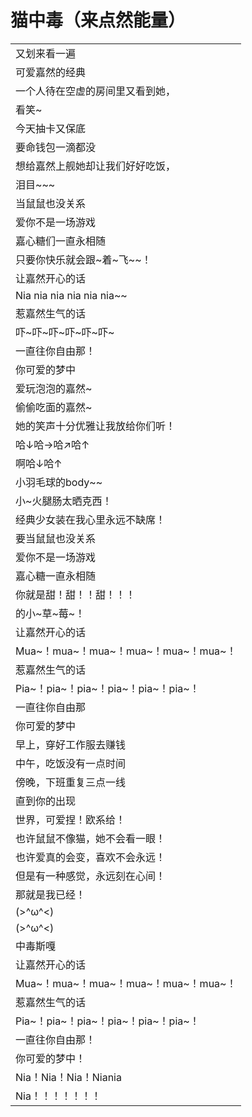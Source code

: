 # 猫中毒（来点然能量）

|      |
|--|
|又划来看一遍|
|可爱嘉然的经典|
|一个人待在空虚的房间里又看到她，|
|看笑\~|
|今天抽卡又保底|
|要命钱包一滴都没|
|想给嘉然上舰她却让我们好好吃饭，|
|泪目\~\~\~|
|当鼠鼠也没关系|
|爱你不是一场游戏|
|嘉心糖们一直永相随|
|只要你快乐就会跟\~着\~飞\~\~！|
|让嘉然开心的话|
|Nia nia nia nia nia nia\~\~|
|惹嘉然生气的话|
|吓\~吓\~吓\~吓\~吓\~吓\~|
|一直往你自由那！|
|你可爱的梦中|
|爱玩泡泡的嘉然\~|
|偷偷吃面的嘉然\~|
|她的笑声十分优雅让我放给你们听！|
|哈↓哈→哈↗哈↑|
|啊哈↓哈↑|
|小羽毛球的body\~\~|
|小\~火腿肠太晒克西！|
|经典少女装在我心里永远不缺席！|
|要当鼠鼠也没关系|
|爱你不是一场游戏|
|嘉心糖一直永相随|
|你就是甜！甜！！甜！！！|
|的小\~草\~莓\~！|
|让嘉然开心的话|
|Mua\~！mua\~！mua\~！mua\~！mua\~！mua\~！|
|惹嘉然生气的话|
|Pia\~！pia\~！pia\~！pia\~！pia\~！pia\~！|
|一直往你自由那|
|你可爱的梦中|
|早上，穿好工作服去赚钱|
|中午，吃饭没有一点时间|
|傍晚，下班重复三点一线|
|直到你的出现|
|世界，可爱捏！欧系给！|
|也许鼠鼠不像猫，她不会看一眼！|
|也许爱真的会变，喜欢不会永远！|
|但是有一种感觉，永远刻在心间！|
|那就是我已经！|
|(>^ω^<)|
|(>^ω^<)|
|中毒斯嘎|
|让嘉然开心的话|
|Mua\~！mua\~！mua\~！mua\~！mua\~！mua\~！|
|惹嘉然生气的话|
|Pia\~！pia\~！pia\~！pia\~！pia\~！pia\~！|
|一直往你自由那！|
|你可爱的梦中！|
|Nia！Nia！Nia！Niania|
|Nia！！！！！！！|

